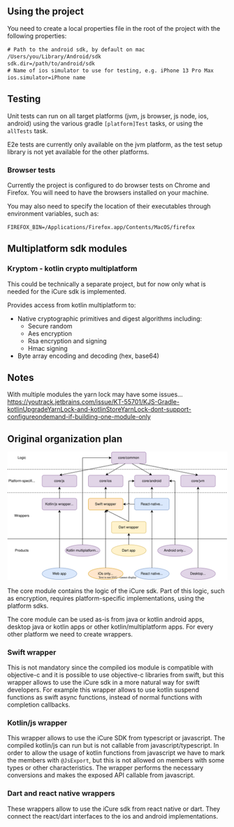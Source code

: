 ## Using the project

You need to create a local properties file in the root of the project with the following properties:

```properties
# Path to the android sdk, by default on mac /Users/you/Library/Android/sdk
sdk.dir=/path/to/android/sdk
# Name of ios simulator to use for testing, e.g. iPhone 13 Pro Max
ios.simulator=iPhone name
```

## Testing

Unit tests can run on all target platforms (jvm, js browser, js node, ios, android) using the various gradle `[platform]Test` tasks, or using the `allTests` task.

E2e tests are currently only available on the jvm platform, as the test setup library is not yet available for the other platforms.

### Browser tests

Currently the project is configured to do browser tests on Chrome and Firefox. You will need to have the browsers installed on your machine.

You may also need to specify the location of their executables through environment variables, such as:

```
FIREFOX_BIN=/Applications/Firefox.app/Contents/MacOS/firefox
```

## Multiplatform sdk modules

### Kryptom - kotlin crypto multiplatform

This could be technically a separate project, but for now only what is needed for the iCure sdk is implemented.

Provides access from kotlin multiplatform to:
- Native cryptographic primitives and digest algorithms including:
  - Secure random
  - Aes encryption
  - Rsa encryption and signing
  - Hmac signing
- Byte array encoding and decoding (hex, base64)

## Notes

With multiple modules the yarn lock may have some issues...
https://youtrack.jetbrains.com/issue/KT-55701/KJS-Gradle-kotlinUpgradeYarnLock-and-kotlinStoreYarnLock-dont-support-configureondemand-if-building-one-module-only

## Original organization plan 

![Organization](readme-resources/organization.svg)


The core module contains the logic of the iCure sdk. Part of this logic, such as encryption, requires platform-specific 
implementations, using the platform sdks.

The core module can be used as-is from java or kotlin android apps, desktop java or kotlin apps or other 
kotlin/multiplatform apps. For every other platform we need to create wrappers.

### Swift wrapper

This is not mandatory since the compiled ios module is compatible with objective-c and it is possible to use objective-c
libraries from swift, but this wrapper allows to use the iCure sdk in a more natural way for swift developers.
For example this wrapper allows to use kotlin suspend functions as swift async functions, instead of normal functions 
with completion callbacks.

### Kotlin/js wrapper

This wrapper allows to use the iCure SDK from typescript or javascript. The compiled kotlin/js can run but is not 
callable from javascript/typescript. In order to allow the usage of kotlin functions from javascript we have to mark the 
members with `@JsExport`, but this is not allowed on members with some types or other characteristics. The wrapper
performs the necessary conversions and makes the exposed API callable from javascript.

### Dart and react native wrappers
These wrappers allow to use the iCure sdk from react native or dart. They connect the react/dart interfaces to the ios 
and android implementations.
